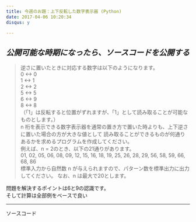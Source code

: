 ```yaml
---
title: 今週のお題：上下反転した数字表示器 (Python)  
date: 2017-04-06 10:20:34  
disqus: y

---
```

## _公開可能な時期になったら、ソースコードを公開する_

> 逆さに置いたときに対応する数字は以下のようになります。  
> 0 <-> 0  
> 1 <-> 1  
> 2 <-> 2  
> 5 <-> 5  
> 6 <-> 9  
> 8 <-> 8  
> （「1」は反転すると位置がずれますが、「1」として読み取ることが可能なものとします。）  
> n 桁を表示できる数字表示器を通常の置き方で置いた時よりも、上下逆さに置いた場合の方が大きな値として
読み取ることができるものが何通りあるかを求めるプログラムを作成してください。  
例えば、n = 2のとき、以下の21通りがあります。  
01, 02, 05, 06, 08, 09, 12, 15, 16, 18, 19, 25, 26, 28, 29, 56, 58, 59, 66, 68, 86  
標準入力から自然数 n が与えられますので、パターン数を標準出力に出力してください。
なお、n は最大で20とします。

問題を解決するポイントは6と9の認識です。  
そして計算は全部例をベースで良い

---
ソースコード
